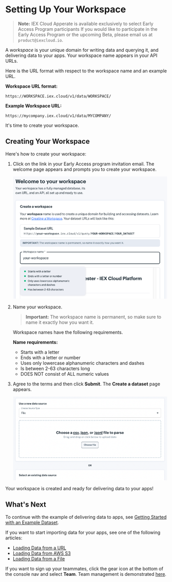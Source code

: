 # Setting Up Your Workspace

> **Note:** IEX Cloud Apperate is available exclusively to select Early Access Program participants If you would like to participate in the Early Access Program or the upcoming Beta, please email us at `product@iexcloud.io`.

A *workspace* is your unique domain for writing data and querying it, and delivering data to your apps. Your workspace name appears in your API URLs.

Here is the URL format with respect to the workspace name and an example URL.

**Workspace URL format:**

```
https://WORKSPACE.iex.cloud/v1/data/WORKSPACE/
```

**Example Workspace URL:**

```
https://mycompany.iex.cloud/v1/data/MYCOMPANY/
```

It's time to create your workspace.

## Creating Your Workspace

Here's how to create your workspace:

1. Click on the link in your Early Access program invitation email. The welcome page appears and prompts you to create your workspace.

    ![](./setting-up-your-workspace/create-a-workspace.png)

1. Name your workspace.

    > **Important:** The workspace name is permanent, so make sure to name it exactly how you want it.

    Workspace names have the following requirements.

    **Name requirements:**

    - Starts with a letter
    - Ends with a letter or number
    - Uses only lowercase alphanumeric characters and dashes
    - Is between 2-63 characters long
    - DOES NOT consist of ALL numeric values

1. Agree to the terms and then click **Submit**. The **Create a dataset** page appears.

    ![](./setting-up-your-workspace/create-a-dataset.png)

Your workspace is created and ready for delivering data to your apps!

## What's Next

To continue with the example of delivering data to apps, see [Getting Started with an Example Dataset](./getting-started-with-an-example-dataset.md).

If you want to start importing data for your apps, see one of the following articles:

- [Loading Data from a URL](https://iexcloud.zendesk.com./5794922253459-loading-data-from-a-URL)
- [Loading Data from AWS S3](https://iexcloud.zendesk.com./6123321712915-loading-data-from-AWS-S3)
- [Loading Data from a File](../migrating-and-importing-data/loading-data-from-a-file.md)

If you want to sign up your teammates, click the gear icon at the bottom of the console nav and select **Team**. Team management is demonstrated [here](../administration/managing-users.md).